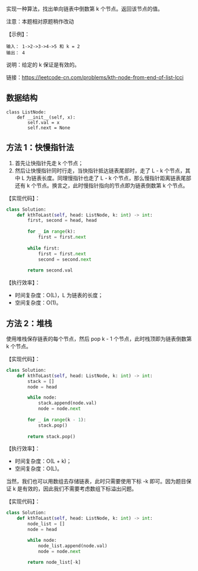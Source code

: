 实现一种算法，找出单向链表中倒数第 k 个节点。返回该节点的值。

注意：本题相对原题稍作改动

【示例】：
```
输入： 1->2->3->4->5 和 k = 2
输出： 4
```

说明：给定的 k 保证是有效的。

链接：https://leetcode-cn.com/problems/kth-node-from-end-of-list-lcci

## 数据结构
```
class ListNode:
    def __init__(self, x):
        self.val = x
        self.next = None
```

## 方法 1：快慢指针法
1. 首先让快指针先走 k 个节点；
2. 然后让快慢指针同时行走，当快指针抵达链表尾部时，走了 L - k 个节点，其中 L 为链表长度。同理慢指针也走了 L - k 个节点，那么慢指针距离链表尾部还有 k 个节点。换言之，此时慢指针指向的节点即为链表倒数第 k 个节点。

【实现代码】：
```python
class Solution:
    def kthToLast(self, head: ListNode, k: int) -> int:
        first, second = head, head
        
        for _ in range(k):
            first = first.next
        
        while first:
            first = first.next
            second = second.next
        
        return second.val

```

【执行效率】：
- 时间复杂度：O(L)，L 为链表的长度；
- 空间复杂度：O(1)。

## 方法 2：堆栈
使用堆栈保存链表的每个节点，然后 pop k - 1 个节点，此时栈顶即为链表倒数第 k 个节点。

【实现代码】：
```python
class Solution:
    def kthToLast(self, head: ListNode, k: int) -> int:
        stack = []
        node = head

        while node:
            stack.append(node.val)
            node = node.next
        
        for _ in range(k - 1):
            stack.pop()
        
        return stack.pop()

```

【执行效率】：
- 时间复杂度：O(L + k)；
- 空间复杂度：O(L)。

当然，我们也可以用数组去存储链表，此时只需要使用下标 -k 即可。因为题目保证 k 是有效的，因此我们不需要考虑数组下标溢出问题。

【实现代码】：
```python
class Solution:
    def kthToLast(self, head: ListNode, k: int) -> int:
        node_list = []
        node = head

        while node:
            node_list.append(node.val)
            node = node.next
        
        return node_list[-k]

```